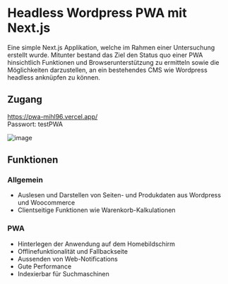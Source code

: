 # Headless Wordpress PWA mit Next.js

Eine simple Next.js Applikation, welche im Rahmen einer Untersuchung erstellt wurde. 
Mitunter bestand das Ziel den Status quo einer PWA hinsichtlich Funktionen und Browserunterstützung zu ermitteln sowie die Möglichkeiten darzustellen, an ein bestehendes CMS wie Wordpress headless anknüpfen zu können. 

## Zugang
https://pwa-mihl96.vercel.app/  
Passwort: testPWA

![image](https://user-images.githubusercontent.com/75532504/143060685-3253e129-6a6e-4893-9259-b70adb50df45.png)

## Funktionen 
### Allgemein
- Auslesen und Darstellen von Seiten- und Produkdaten aus Wordpress und Woocommerce
- Clientseitige Funktionen wie Warenkorb-Kalkulationen

### PWA
- Hinterlegen der Anwendung auf dem Homebildschirm 
- Offlinefunktionalität und Fallbackseite
- Aussenden von Web-Notifications 
- Gute Performance 
- Indexierbar für Suchmaschinen
